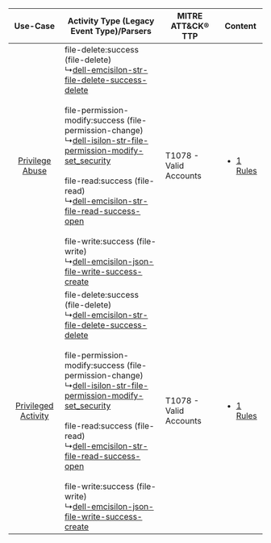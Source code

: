 |    Use-Case    | Activity Type (Legacy Event Type)/Parsers    | MITRE ATT&CK® TTP          | Content    |
|:----:| ---- | ---- | ---- |
|     [Privilege Abuse](../../../UseCases/uc_privilege_abuse.md)     |  file-delete:success (file-delete)<br> ↳[dell-emcisilon-str-file-delete-success-delete](Ps/pC_dellemcisilonstrfiledeletesuccessdelete.md)<br><br> file-permission-modify:success (file-permission-change)<br> ↳[dell-isilon-str-file-permission-modify-set_security](Ps/pC_dellisilonstrfilepermissionmodifyset_security.md)<br><br> file-read:success (file-read)<br> ↳[dell-emcisilon-str-file-read-success-open](Ps/pC_dellemcisilonstrfilereadsuccessopen.md)<br><br> file-write:success (file-write)<br> ↳[dell-emcisilon-json-file-write-success-create](Ps/pC_dellemcisilonjsonfilewritesuccesscreate.md)<br> | T1078 - Valid Accounts<br> | [<ul><li>1 Rules</li></ul>](RM/r_m_dell_emc_isilon_Privilege_Abuse.md)     |
| [Privileged Activity](../../../UseCases/uc_privileged_activity.md) |  file-delete:success (file-delete)<br> ↳[dell-emcisilon-str-file-delete-success-delete](Ps/pC_dellemcisilonstrfiledeletesuccessdelete.md)<br><br> file-permission-modify:success (file-permission-change)<br> ↳[dell-isilon-str-file-permission-modify-set_security](Ps/pC_dellisilonstrfilepermissionmodifyset_security.md)<br><br> file-read:success (file-read)<br> ↳[dell-emcisilon-str-file-read-success-open](Ps/pC_dellemcisilonstrfilereadsuccessopen.md)<br><br> file-write:success (file-write)<br> ↳[dell-emcisilon-json-file-write-success-create](Ps/pC_dellemcisilonjsonfilewritesuccesscreate.md)<br> | T1078 - Valid Accounts<br> | [<ul><li>1 Rules</li></ul>](RM/r_m_dell_emc_isilon_Privileged_Activity.md) |